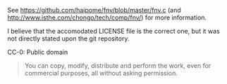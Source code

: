 See https://github.com/haipome/fnv/blob/master/fnv.c (and http://www.isthe.com/chongo/tech/comp/fnv/) for more information.

I believe that the accomodated LICENSE file is the correct one, but it was not directly stated upon the git repository.

CC-0: Public domain

> You can copy, modify, distribute and perform the work, even for commercial purposes, all without asking permission.